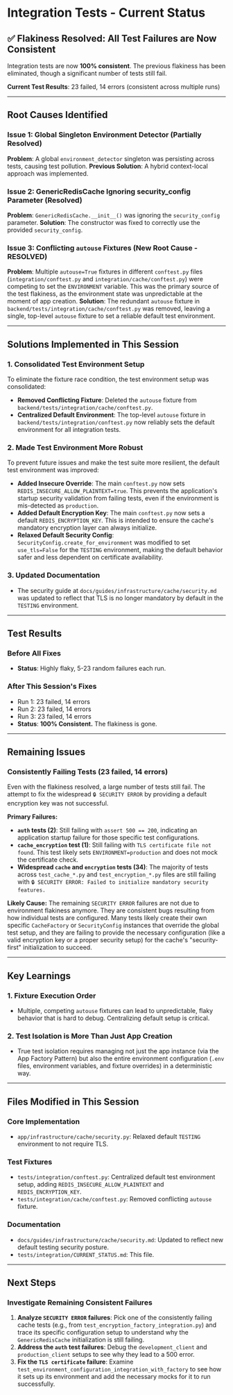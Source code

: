 # Integration Tests - Current Status

## ✅ Flakiness Resolved: All Test Failures are Now Consistent

Integration tests are now **100% consistent**. The previous flakiness has been eliminated, though a significant number of tests still fail.

**Current Test Results**: 23 failed, 14 errors (consistent across multiple runs)

---

## Root Causes Identified

### Issue 1: Global Singleton Environment Detector (Partially Resolved)
**Problem**: A global `environment_detector` singleton was persisting across tests, causing test pollution.
**Previous Solution**: A hybrid context-local approach was implemented.

### Issue 2: GenericRedisCache Ignoring security_config Parameter (Resolved)
**Problem**: `GenericRedisCache.__init__()` was ignoring the `security_config` parameter.
**Solution**: The constructor was fixed to correctly use the provided `security_config`.

### Issue 3: Conflicting `autouse` Fixtures (New Root Cause - RESOLVED)
**Problem**: Multiple `autouse=True` fixtures in different `conftest.py` files (`integration/conftest.py` and `integration/cache/conftest.py`) were competing to set the `ENVIRONMENT` variable. This was the primary source of the test flakiness, as the environment state was unpredictable at the moment of app creation.
**Solution**: The redundant `autouse` fixture in `backend/tests/integration/cache/conftest.py` was removed, leaving a single, top-level `autouse` fixture to set a reliable default test environment.

---

## Solutions Implemented in This Session

### 1. Consolidated Test Environment Setup
To eliminate the fixture race condition, the test environment setup was consolidated:
- **Removed Conflicting Fixture**: Deleted the `autouse` fixture from `backend/tests/integration/cache/conftest.py`.
- **Centralized Default Environment**: The top-level `autouse` fixture in `backend/tests/integration/conftest.py` now reliably sets the default environment for all integration tests.

### 2. Made Test Environment More Robust
To prevent future issues and make the test suite more resilient, the default test environment was improved:
- **Added Insecure Override**: The main `conftest.py` now sets `REDIS_INSECURE_ALLOW_PLAINTEXT=true`. This prevents the application's startup security validation from failing tests, even if the environment is mis-detected as `production`.
- **Added Default Encryption Key**: The main `conftest.py` now sets a default `REDIS_ENCRYPTION_KEY`. This is intended to ensure the cache's mandatory encryption layer can always initialize.
- **Relaxed Default Security Config**: `SecurityConfig.create_for_environment` was modified to set `use_tls=False` for the `TESTING` environment, making the default behavior safer and less dependent on certificate availability.

### 3. Updated Documentation
- The security guide at `docs/guides/infrastructure/cache/security.md` was updated to reflect that TLS is no longer mandatory by default in the `TESTING` environment.

---

## Test Results

### Before All Fixes
- **Status**: Highly flaky, 5-23 random failures each run.

### After This Session's Fixes
- Run 1: 23 failed, 14 errors
- Run 2: 23 failed, 14 errors
- Run 3: 23 failed, 14 errors
- **Status**: **100% Consistent.** The flakiness is gone.

---

## Remaining Issues

### Consistently Failing Tests (23 failed, 14 errors)

Even with the flakiness resolved, a large number of tests still fail. The attempt to fix the widespread `🔒 SECURITY ERROR` by providing a default encryption key was not successful.

**Primary Failures:**
- **`auth` tests (2)**: Still failing with `assert 500 == 200`, indicating an application startup failure for those specific test configurations.
- **`cache_encryption` test (1)**: Still failing with `TLS certificate file not found`. This test likely sets `ENVIRONMENT=production` and does not mock the certificate check.
- **Widespread `cache` and `encryption` tests (34)**: The majority of tests across `test_cache_*.py` and `test_encryption_*.py` files are still failing with `🔒 SECURITY ERROR: Failed to initialize mandatory security features.`

**Likely Cause:**
The remaining `SECURITY ERROR` failures are not due to environment flakiness anymore. They are consistent bugs resulting from how individual tests are configured. Many tests likely create their own specific `CacheFactory` or `SecurityConfig` instances that override the global test setup, and they are failing to provide the necessary configuration (like a valid encryption key or a proper security setup) for the cache's "security-first" initialization to succeed.

---

## Key Learnings

### 1. Fixture Execution Order
- Multiple, competing `autouse` fixtures can lead to unpredictable, flaky behavior that is hard to debug. Centralizing default setup is critical.

### 2. Test Isolation is More Than Just App Creation
- True test isolation requires managing not just the app instance (via the App Factory Pattern) but also the entire environment configuration (`.env` files, environment variables, and fixture overrides) in a deterministic way.

---

## Files Modified in This Session

### Core Implementation
- `app/infrastructure/cache/security.py`: Relaxed default `TESTING` environment to not require TLS.

### Test Fixtures
- `tests/integration/conftest.py`: Centralized default test environment setup, adding `REDIS_INSECURE_ALLOW_PLAINTEXT` and `REDIS_ENCRYPTION_KEY`.
- `tests/integration/cache/conftest.py`: Removed conflicting `autouse` fixture.

### Documentation
- `docs/guides/infrastructure/cache/security.md`: Updated to reflect new default testing security posture.
- `tests/integration/CURRENT_STATUS.md`: This file.

---

## Next Steps

### Investigate Remaining Consistent Failures
1.  **Analyze `SECURITY ERROR` failures**: Pick one of the consistently failing cache tests (e.g., from `test_encryption_factory_integration.py`) and trace its specific configuration setup to understand why the `GenericRedisCache` initialization is still failing.
2.  **Address the `auth` test failures**: Debug the `development_client` and `production_client` setups to see why they lead to a 500 error.
3.  **Fix the `TLS certificate` failure**: Examine `test_environment_configuration_integration_with_factory` to see how it sets up its environment and add the necessary mocks for it to run successfully.